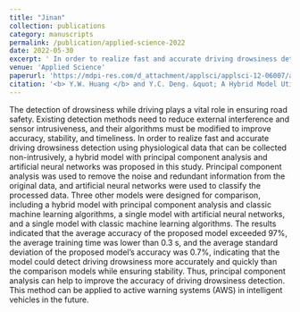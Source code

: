 ```yaml
---
title: "Jinan"
collection: publications
category: manuscripts
permalink: /publication/applied-science-2022
date: 2022-05-30
excerpt: ' In order to realize fast and accurate driving drowsiness detection using physiological data that can be collected non-intrusively, a hybrid model with principal component analysis and artificial neural networks was proposed in this study.'
venue: 'Applied Science'
paperurl: 'https://mdpi-res.com/d_attachment/applsci/applsci-12-06007/article_deploy/applsci-12-06007-v2.pdf?version=1655259099'
citation: '<b> Y.W. Huang </b> and Y.C. Deng. &quot; A Hybrid Model Utilizing Principal Component Analysis and Artificial Neural Networks for Driving Drowsiness Detection &quot; . <i> Applied Science </i>, 2022, 12:6007.'
---
```


The detection of drowsiness while driving plays a vital role in ensuring road safety. Existing detection methods need to reduce external interference and sensor intrusiveness, and their algorithms must be modified to improve accuracy, stability, and timeliness. In order to realize fast and accurate driving drowsiness detection using physiological data that can be collected non-intrusively, a hybrid model with principal component analysis and artificial neural networks was proposed in this study. Principal component analysis was used to remove the noise and redundant information from the original data, and artificial neural networks were used to classify the processed data. Three other models were designed for comparison, including a hybrid model with principal component analysis and classic machine learning algorithms, a single model with artificial neural networks, and a single model with classic machine learning algorithms. The results indicated that the average accuracy of the proposed model exceeded 97%, the average training time was lower than 0.3 s, and the average standard deviation of the proposed model’s accuracy was 0.7%, indicating that the model could detect driving drowsiness more accurately and quickly than the comparison models while ensuring stability. Thus, principal component analysis can help to improve the accuracy of driving drowsiness detection. This method can be applied to active warning systems (AWS) in intelligent vehicles in the future.
